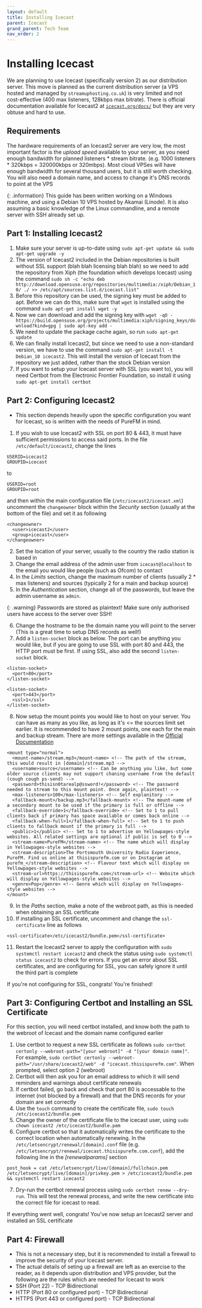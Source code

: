 ```yaml
---
layout: default
title: Installing Icecast
parent: Icecast
grand_parent: Tech Team
nav_order: 2
---
```


# Installing Icecast

We are planning to use Icecast (specifically version 2) as our distribution server. This move is planned as the current distribution server (a VPS hosted and managed by `streamuphosting.co.uk`) is very limited and not cost-effective (400 max listeners, 128kbps max bitrate). There is official documentation available for Icecast2 at [`icecast.org/docs/`](https://icecast.org/docs/) but they are very obtuse and hard to use.

## Requirements

The hardware requirements of an Icecast2 server are very low, the most important factor is the *upload speed* available to your server, as you need enough bandwidth for planned listeners * stream bitrate. (e.g. 1000 listeners * 320kbps = 320000kbps or 320mbps). Most cloud VPSes will have enough bandwidth for several thousand users, but it is still worth checking. You will also need a domain name, and access to change it's DNS records to point at the VPS

{: .information}
This guide has been written working on a Windows machine, and using a Debian 10 VPS hosted by Akamai (Linode). It is also assuming a basic knowledge of the Linux commandline, and a remote server with SSH already set up.

## Part 1: Installing Icecast2

1. Make sure your server is up-to-date using `sudo apt-get update && sudo apt-get upgrade -y`
2. The version of Icecast2 included in the Debian repositories is built without SSL support (blah blah licensing blah blah) so we need to add the repository from Xiph (the foundation which develops Icecast) using the command `sudo sh -c "echo deb http://download.opensuse.org/repositories/multimedia:/xiph/Debian_10/ ./ >> /etc/apt/sources.list.d/icecast.list"`
3. Before this repository can be used, the signing key must be added to apt. Before we can do this, make sure that `wget` is installed using the command `sudo apt-get install wget -y`
4. Now we can download and add the signing key with `wget -qO - https://build.opensuse.org/projects/multimedia:xiph/signing_keys/download?kind=gpg | sudo apt-key add -`
5. We need to update the package cache again, so run `sudo apt-get update`
6. We can finally install Icecast2, but since we need to use a non-standard version, we have to use the command `sudo apt-get install -t Debian_10 icecast2`. This will install the version of Icecast from the repository we just added, rather than the stock Debian version
7. If you want to setup your Icecast server with SSL (you want to), you will need Certbot from the Electronic Frontier Foundation, so install it using `sudo apt-get install certbot`

## Part 2: Configuring Icecast2

- This section depends heavily upon the specific configuration you want for Icecast, so is written with the needs of PureFM in mind.
1. If you wish to use Icecast2 with SSL on port 80 & 443, it must have sufficient permissions to access said ports. In the file `/etc/default/icecast2`, change the lines
```
USERID=icecast2
GROUPID=icecast
```
to
```
USERID=root
GROUPID=root
```
and then within the main configuration file (`/etc/icecast2/icecast.xml`) uncomment the `changeowner` block within the *Security* section (usually at the bottom of the file) and set it as following
```
<changeowner>
  <user>icecast2</user>
  <group>icecast</user>
</changeowner>
```
2. Set the location of your server, usually to the country the radio station is based in
3. Change the email address of the admin user from `icecast@localhost` to the email you would like people (such as Ofcom) to contact
4. In the *Limits* section, change the maximum number of clients (usually 2 * max listeners) and sources (typically 2 for a main and backup source)
5. In the *Authentication* section, change all of the passwords, but leave the admin username as `admin`.

{: .warning}
Passwords are stored as plaintext! Make sure only authorised users have access to the server over SSH!

6. Change the hostname to be the domain name you will point to the server (This is a great time to setup DNS records as well!)
7. Add a `listen-socket` block as below. The port can be anything you would like, but if you are going to use SSL with port 80 and 443, the HTTP port must be first. If using SSL, also add the second `listen-socket` block.
```
<listen-socket>
  <port>80</port>
</listen-socket>

<listen-socket>
  <port>443</port>
  <ssl>1</ssl>
</listen-socket>
```
8. Now setup the mount points you would like to host on your server. You can have as many as you like, as long as it's <= the sources limit set earlier. It is recommended to have 2 mount points, one each for the main and backup stream. There are more settings available in the [Official Documentation](https://icecast.org/docs/icecast-2.4.1/config-file.html#mountsettings)
```
<mount type="normal">
  <mount-name>/stream.mp3</mount-name> <!-- The path of the stream, this would result in [domain]/stream.mp3 -->
  <username>source</username> <!-- Can be anything you like, but some older source clients may not support chaning username from the default (cough cough ps-send) -->
  <password>thisisn0tarealp@ssword!</password> <!-- The password needed to stream to this mount point. Once again, plaintext! -->
  <max-listeners>100</max-listeners> <!-- Self explanitory -->
  <fallback-mount>/backup.mp3</fallback-mount> <!-- The mount-name of a secondary mount to be used if the primary is full or offline -->
  <fallback-override>1</fallback-override> <!-- Set to 1 to pull clients back if primary has space available or comes back online -->
  <fallback-when-full>1</fallback-when-full> <!-- Set to 1 to push clients to fallback mount if the primary is full -->
  <public>1</public> <!-- Set to 1 to advertise on Yellowpages-style websites. All related settings are optional if public is set to 0 -->
  <stream-name>PureFM</stream-name> <!-- The name which will display in Yellowpages-style websites -->
  <stream-description>The Portsmouth University Radio Experience, PureFM. Find us online at thisispurefm.com or on Instagram at purefm_</stream-description> <!-- Flavour text which will display on Yellowpages-style websites -->
  <stream-url>https://thisispurefm.com</stream-url> <!-- Website which will display on Yellowpages-style websites -->
  <genre>Pop</genre> <!-- Genre which will display on Yellowpages-style websites -->
</mount>
```
9. In the *Paths* section, make a note of the webroot path, as this is needed when obtaining an SSL certificate
10. If installing an SSL certificate, uncomment and change the `ssl-certificate` line as follows
```
<ssl-certificate>/etc/icecast2/bundle.pem</ssl-certificate>
```
11. Restart the Icecast2 server to apply the configuration with `sudo systemctl restart icecast2` and check the status using `sudo systemctl status icecast2` to check for errors. If you get an error about SSL certificates, and are configuring for SSL, you can safely ignore it until the third part is complete

If you're not configuring for SSL, congrats! You're finished!

## Part 3: Configuring Certbot and Installing an SSL Certificate

For this section, you will need certbot installed, and know both the path to the webroot of Icecast and the domain name configured earlier

1. Use certbot to request a new SSL certificate as follows `sudo certbot certonly --webroot-path="[your webroot]" -d "[your domain name]"`. For example, `sudo certbot certonly --webroot-path="/usr/share/icecast2/web" -d "icecast.thisispurefm.com"`. When prompted, select option 2 (webroot)
2. Certbot will then ask you for an email address to which it will send reminders and warnings about certificate renewals
3. If certbot failed, go back and check that port 80 is accessable to the internet (not blocked by a firewall) and that the DNS records for your domain are set correctly
4. Use the `touch` command to create the certificate file, `sudo touch /etc/icecast2/bundle.pem`
5. Change the owner of the certificate file to the icecast user, using `sudo chown icecast2 /etc/icecast2/bundle.pem`
6. Configure certbot so that it automatically writes the certificate to the correct location when automatically renewing. In the `/etc/letsencrypt/renewal/[domain].conf` file (e.g. `/etc/letsencrypt/renewal/icecast.thisispurefm.com.conf`), add the following line in the *\[renewalparams\]* section
```
post_hook = cat /etc/letsencrypt/live/[domain]/fullchain.pem /etc/letsencrypt/live/[domain]/privkey.pem > /etc/icecast2/bundle.pem && systemctl restart icecast2
```
7. Dry-run the certbot renewal process using `sudo certbot renew --dry-run`. This will test the renewal process, and write the new certificate into the correct file for icecast to read.

If everything went well, congrats! You've now setup an Icecast2 server and installed an SSL certificate

## Part 4: Firewall

- This is not a necessary step, but it is recommended to install a firewall to improve the security of your Icecast server.
- The actual details of seting up a firewall are left as an exercise to the reader, as it depends upon distribution and VPS provider, but the following are the rules which are needed for Icecast to work
- SSH (Port 22) - TCP Bidirectional
- HTTP (Port 80 or configured port) - TCP Bidirectional
- HTTPS (Port 443 or configured port) - TCP Bidirectional